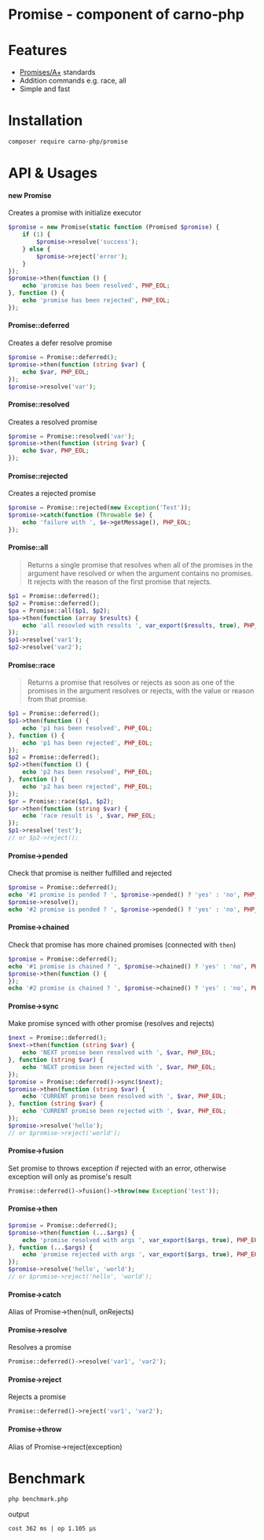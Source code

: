 # Promise - component of carno-php

# Features

- [Promises/A+](https://promisesaplus.com/) standards
- Addition commands e.g. race, all
- Simple and fast

# Installation

```bash
composer require carno-php/promise
```

# API & Usages

#### new Promise

Creates a promise with initialize executor

```php
$promise = new Promise(static function (Promised $promise) {
    if (1) {
        $promise->resolve('success');
    } else {
        $promise->reject('error');
    }
});
$promise->then(function () {
    echo 'promise has been resolved', PHP_EOL;
}, function () {
    echo 'promise has been rejected', PHP_EOL;
});
```

#### Promise::deferred

Creates a defer resolve promise

```php
$promise = Promise::deferred();
$promise->then(function (string $var) {
    echo $var, PHP_EOL;
});
$promise->resolve('var');
```

#### Promise::resolved

Creates a resolved promise

```php
$promise = Promise::resolved('var');
$promise->then(function (string $var) {
    echo $var, PHP_EOL;
});
```

#### Promise::rejected

Creates a rejected promise

```php
$promise = Promise::rejected(new Exception('Test'));
$promise->catch(function (Throwable $e) {
    echo 'failure with ', $e->getMessage(), PHP_EOL;
});
```

#### Promise::all

> Returns a single promise that resolves when all of the promises in the argument have resolved or when the argument contains no promises. It rejects with the reason of the first promise that rejects.

```php
$p1 = Promise::deferred();
$p2 = Promise::deferred();
$pa = Promise::all($p1, $p2);
$pa->then(function (array $results) {
    echo 'all resovled with results ', var_export($results, true), PHP_EOL;
});
$p1->resolve('var1');
$p2->resolve('var2');
```

#### Promise::race

> Returns a promise that resolves or rejects as soon as one of the promises in the argument resolves or rejects, with the value or reason from that promise.

```php
$p1 = Promise::deferred();
$p1->then(function () {
    echo 'p1 has been resolved', PHP_EOL;
}, function () {
    echo 'p1 has been rejected', PHP_EOL;
});
$p2 = Promise::deferred();
$p2->then(function () {
    echo 'p2 has been resolved', PHP_EOL;
}, function () {
    echo 'p2 has been rejected', PHP_EOL;
});
$pr = Promise::race($p1, $p2);
$pr->then(function (string $var) {
    echo 'race result is ', $var, PHP_EOL;
});
$p1->resolve('test');
// or $p2->reject();
```

#### Promise->pended

Check that promise is neither fulfilled and rejected

```php
$promise = Promise::deferred();
echo '#1 promise is pended ? ', $promise->pended() ? 'yes' : 'no', PHP_EOL;
$promise->resolve();
echo '#2 promise is pended ? ', $promise->pended() ? 'yes' : 'no', PHP_EOL;
```

#### Promise->chained

Check that promise has more chained promises (connected with ```then```)

```php
$promise = Promise::deferred();
echo '#1 promise is chained ? ', $promise->chained() ? 'yes' : 'no', PHP_EOL;
$promise->then(function () {
});
echo '#2 promise is chained ? ', $promise->chained() ? 'yes' : 'no', PHP_EOL;
```

#### Promise->sync

Make promise synced with other promise (resolves and rejects)

```php
$next = Promise::deferred();
$next->then(function (string $var) {
    echo 'NEXT promise been resolved with ', $var, PHP_EOL;
}, function (string $var) {
    echo 'NEXT promise been rejected with ', $var, PHP_EOL;
});
$promise = Promise::deferred()->sync($next);
$promise->then(function (string $var) {
    echo 'CURRENT promise been resolved with ', $var, PHP_EOL;
}, function (string $var) {
    echo 'CURRENT promise been rejected with ', $var, PHP_EOL;
});
$promise->resolve('hello');
// or $promise->reject('world');
```

#### Promise->fusion

Set promise to throws exception if rejected with an error, otherwise exception will only as promise's result

```php
Promise::deferred()->fusion()->throw(new Exception('test'));
```

#### Promise->then

```php
$promise = Promise::deferred();
$promise->then(function (...$args) {
    echo 'promise resolved with args ', var_export($args, true), PHP_EOL;
}, function (...$args) {
    echo 'promise rejected with args ', var_export($args, true), PHP_EOL;
});
$promise->resolve('hello', 'world');
// or $promise->reject('hello', 'world');
```

#### Promise->catch

Alias of Promise->then(null, onRejects)

#### Promise->resolve

Resolves a promise

```php
Promise::deferred()->resolve('var1', 'var2');
```

#### Promise->reject

Rejects a promise

```php
Promise::deferred()->reject('var1', 'var2');
```

#### Promise->throw

Alias of Promise->reject(exception)

# Benchmark

```bash
php benchmark.php
```

output

```text
cost 362 ms | op 1.105 μs
```

